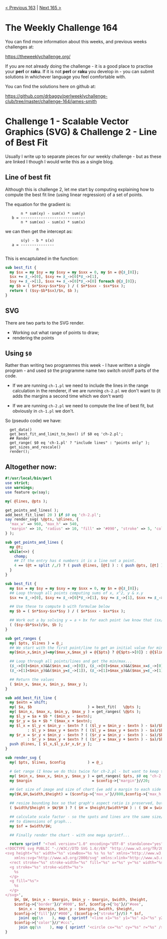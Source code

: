 [< Previous 163](https://github.com/drbaggy/perlweeklychallenge-club/tree/master/challenge-163/james-smith) |
[Next 165 >](https://github.com/drbaggy/perlweeklychallenge-club/tree/master/challenge-165/james-smith)
# The Weekly Challenge 164

You can find more information about this weeks, and previous weeks challenges at:

  https://theweeklychallenge.org/

If you are not already doing the challenge - it is a good place to practise your
**perl** or **raku**. If it is not **perl** or **raku** you develop in - you can
submit solutions in whichever language you feel comfortable with.

You can find the solutions here on github at:

https://github.com/drbaggy/perlweeklychallenge-club/tree/master/challenge-164/james-smith

# Challenge 1 - Scalable Vector Graphics (SVG) & Challenge 2 - Line of Best Fit

Usually I write up to separate pieces for our weekly challenge - but as these are linked I though I would write this as a single blog.

## Line of best fit

Although this is challenge 2, let me start by computing explaining how to compute the best fit line (using linear regression) of a set of points.

The equation for the gradient is:

```
       n * sum(xy) - sum(x) * sum(y)
   b = -----------------------------
       n * sum(xx) - sum(x) * sum(x)
```

we can then get the intercept as:

```
       s(y) - b * s(x)
   a = ---------------
              n
```

This is encaptulated in the function:

```perl
sub best_fit {
  my $sx = my $sy = my $sxy = my $sxx = 0, my $n = @{$_[0]};
  $sx += $_->[0], $sxy += $_->[0]*$_->[1],
  $sy += $_->[1], $sxx += $_->[0]*$_->[0] foreach @{$_[0]};
  my $b = ( $n*$sxy-$sx*$sy ) / ( $n*$sxx - $sx*$sx );
  return ( ($sy-$b*$sx)/$n, $b );
}
```

## SVG

There are two parts to the SVG render.

 * Working out what range of points to draw;
 * rendering the points

## Using `$0`

Rather than writing two programmes this week - I have written a single program - and used `$0` the programme name two switch on/off parts of the code.

 * If we are running `ch-1.pl` we need to include the lines in the range calculation in the renderer, if we are running `ch-2.pl` we don't want to (it adds the margins a second time which we don't want)

 * If we are running `ch-2.pl` we need to compute the line of best fit, but obviously in `ch-1.pl` we don't.

So (pseudo code) we have:

```
  get_data()
  get_best_fit_and_limit_to_box() if $0 eq 'ch-2.pl';
  ## Render
  get_range( $0 eq 'ch-1.pl' ? "include lines" : "points only" );
  get_sizes_and_rescale()
  render();
```
  
## Altogether now:

```perl
#!/usr/local/bin/perl
use strict;
use warnings;
use feature qw(say);

my( @lines, @pts );

get_points_and_lines( );
add_best_fit_line( 20 ) if $0 eq 'ch-2.pl';
say render_svg( \@pts, \@lines, {
  'max_w' => 960, 'max_h' => 540,
  'margin' => 10, 'radius' => 10, 'fill' => '#090', 'stroke' => 5, 'color' => '#900'
} );

sub get_points_and_lines {
  my @t;
  while(<>) {
    chomp;
    ## If the entry has 4 numbers it is a line not a point.
    4 == (@t = split /,/) ? ( push @lines, [@t] ) : ( push @pts, [@t] ) for split;
  }
}

sub best_fit {
  my $sx = my $sy = my $sxy = my $sxx = 0, my $n = @{$_[0]};
  ## Loop through all points computing sums of x, x^2, y & x.y
  $sx += $_->[0], $sxy += $_->[0]*$_->[1], $sy += $_->[1], $sxx += $_->[0]*$_->[0] foreach @{$_[0]};

  ## Use these to compute b with formulae below
  my $b = ( $n*$sxy-$sx*$sy ) / ( $n*$sxx - $sx*$sx );

  ## Work out a by solving y = a + bx for each point (we know that (sx/n,sy/n) is on the line and return
  ( ($sy-$b*$sx)/$n, $b );
}

sub get_ranges {
  my( $pts, $lines ) = @_;
  ## We start with the first point/line to get an initial value for min/max x/y.
  my($min_x,$min_y)=my($max_x,$max_y) = @{$pts} ? @{$pts->[0]} : @{$lines->[0]};

  ## Loop through all points/lines and get the min/max...
  ($_->[0]<$min_x)&&($min_x=$_->[0]), ($_->[0]>$max_x)&&($max_x=$_->[0]),
  ($_->[1]<$min_y)&&($min_y=$_->[1]), ($_->[1]>$max_y)&&($max_y=$_->[1]) for @{$pts}, map {($_,[$_->[2],$_->[3]])} @{$lines};

  ## Return the values
  ( $min_x, $max_x, $min_y, $max_y );
}

sub add_best_fit_line {
  my $extn = shift;
  my( $a, $b                         ) = best_fit(   \@pts );
  my( $min_x, $max_x, $min_y, $max_y ) = get_ranges( \@pts );
  my $l_y = $a + $b * ($min_x - $extn);
  my $r_y = $a + $b * ($max_x + $extn);
  my $l_x = $l_y < $min_y - $extn ? ( ($l_y = $min_y - $extn ) - $a)/$b
          : $l_y > $max_y + $extn ? ( ($l_y = $max_y + $extn ) - $a)/$b : $min_x - $extn;
  my $r_x = $r_y < $min_y - $extn ? ( ($r_y = $min_y - $extn ) - $a)/$b
          : $r_y > $max_y + $extn ? ( ($r_y = $max_y + $extn ) - $a)/$b : $max_x + $extn;
  push @lines, [ $l_x,$l_y,$r_x,$r_y ];
}

sub render_svg {
  my( $pts, $lines, $config          ) = @_;

  # Get range (I know we do this twice for ch-2.pl - but want to keep this code simple!
  my( $min_x, $max_x, $min_y, $max_y ) = get_ranges( $pts, $0 eq 'ch-2.pl' ? [] : $lines );
  my $margin                           = $config->{'margin'}//20;

  ## Get size of image and size of chart {we add a margin to each side of the graph so "points" don't fall off the edge...
  my($W,$H,$width,$height) = ($config->{'max_w'}//800,$config->{'max_h'}//600,$max_x-$min_x+2*$margin,$max_y-$min_y+2*$margin);

  ## resize bounding box so that graph's aspect ratio is preserved, but the graph just fits in the box.
  ( $width/$height > $W/$H ) ? ( $H = $height/$width*$W ) : ( $W = $width/$height*$H );

  ## calculate scale factor - so the spots and lines are the same size/width irrespective of scaling from size of image in px
  ## to dimensions of graph...
  my $sf = $width/$W;

  ## Finally render the chart - with one mega sprintf...

  return sprintf '<?xml version="1.0" encoding="UTF-8" standalone="yes"?>
<!DOCTYPE svg PUBLIC "-//W3C//DTD SVG 1.0//EN" "http://www.w3.org/TR/2001/REC-SVG-20010904/DTD/svg10.dtd">
<svg height="%s" width="%s" viewBox="%s %s %s %s" xmlns="http://www.w3.org/2000/svg"
    xmlns:svg="http://www.w3.org/2000/svg" xmlns:xlink="http://www.w3.org/1999/xlink">
  <rect stroke="%s" stroke-width="%s" fill="%s" x="%s" y="%s" width="%s" height="%s" />
  <g stroke="%s" stroke-width="%s">
    %s
  </g>
  <g fill="%s">
    %s
  </g>
</svg>',
    $H, $W, $min_x - $margin, $min_y - $margin, $width, $height,                   ## svg element
    $config->{'border'}//'#000', $sf, $config->{'bg'}//'#eee',                     ## background rectangle
      $min_x - $margin, $min_y - $margin, $width, $height,
    $config->{'fill'}//'#000', ($config->{'stroke'}//5) * $sf,                     ## lines
      join( qq(\n    ), map { sprintf '<line x1="%s" y1="%s" x2="%s" y2="%s" />', @{$_} } @{$lines} ),
    $config->{'color'}//'#ccc',                                                    ## dots
      join qq(\n    ), map { sprintf '<circle cx="%s" cy="%s" r="%s" />',  @{$_}, ($config->{'radius'}//10)*$sf  } @{$pts};
}
```
